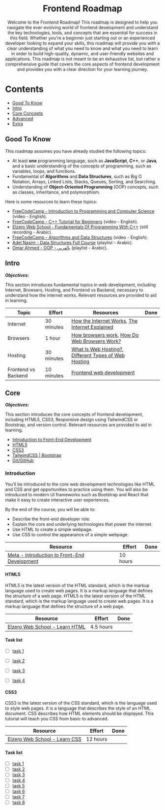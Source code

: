 <h1 align="center"><b>Frontend Roadmap</b></h1>
<p align="center">
    Welcome to the Frontend Roadmap! This roadmap is designed to help you navigate the ever-evolving world of frontend development and understand the key technologies, tools, and concepts that are essential for success in this field. Whether you're a beginner just starting out or an experienced developer looking to expand your skills, this roadmap will provide you with a clear understanding of what you need to know and what you need to learn in order to build high-quality, dynamic, and user-friendly websites and applications. This roadmap is not meant to be an exhaustive list, but rather a comprehensive guide that covers the core aspects of frontend development and provides you with a clear direction for your learning journey.
</p>

<h1><b>Contents</b></h1>

- <a href="#goodToKnow">Good To Know</a>
- <a href="#introduction">Intro</a>
- <a href="#core">Core Concepts</a>
- <a href="#">Advanced</a>
- <a href="#">Extra</a>

<h2 id="goodToKnow"><b>Good To Know</b></h2>
This roadmap assumes you have already studied the following topics:

- At least **one** programming language, such as **JavaScript**, **C++**, or **Java**, and a basic understanding of the concepts of programming, such as variables, loops, and functions.
- Fundamental of **Algorithms** and **Data Structures**, such as Big O Notation, Arrays, Linked Lists, Stacks, Queues, Sorting, and Searching.
- Understanding of **Object-Oriented Programming** (OOP) concepts, such as classes, inheritance, and polymorphism.

Here is some resources to learn these topics:

- [FreeCodeCamp - Introduction to Programming and Computer Science](https://youtu.be/zOjov-2OZ0E) (video - English).
- [FreeCodeCamp - C++ Tutorial for Beginners](https://youtu.be/vLnPwxZdW4Y) (video - English).
- [Elzero Web School - Fundamentals Of Programming With C++](https://youtube.com/playlist?list=PLDoPjvoNmBAwy-rS6WKudwVeb_x63EzgS) (still recording - Arabic).
- [FreeCodeCamp - Algorithms and Data Structures](https://youtu.be/8hly31xKli0) (video - English).
- [Adel Nasim - Data Structures Full Course](https://youtube.com/playlist?list=PLCInYL3l2AajqOUW_2SwjWeMwf4vL4RSp) (playlist - Arabic).
- [Omar Ahmed - OOP - بالعربي](https://youtube.com/playlist?list=PLwWuxCLlF_ue7GPvoG_Ko1x43tZw5cz9v) (playlist - Arabic).


<h2 id="introduction"><b>Intro</b></h2>

***Objectives:***

This section introduces fundamental topics in web development, including Internet, Browsers, Hosting, and Frontend vs Backend, necessary to understand how the internet works. Relevant resources are provided to aid in learning.

| Topic | Effort | Resources | Done |
| ----- | ------ | --------- | ---- |
| Internet | 30 minutes | [How the Internet Works](https://youtu.be/e4S8zfLdLgQ), [The Internet Explained](https://www.vox.com/2014/6/16/18076282/the-internet) | |
| Browsers | 1 hour | [How browsers work](https://web.dev/howbrowserswork/), [How Do Web Browsers Work?](https://youtu.be/WjDrMKZWCt0) | |
| Hosting | 30 minutes | [What Is Web Hosting?](https://youtu.be/htbY9-yggB0), [Different Types of Web Hosting](https://youtu.be/AXVZYzw8geg) | |
| Frontend vs Backend | 10 minutes | [Frontend web development](https://youtu.be/WG5ikvJ2TKA) | |


<h2 id="core"><b>Core</b></h2>

***Objectives:***

This section introduces the core concepts of frontend development, including HTML5, CSS3, Responsive design using TailwindCSS or Bootstrap, and version control. Relevant resources are provided to aid in learning.

- <a href="#IntroductiontoFrontEndDevelopment">Introduction to Front-End Development</a>
- <a href="#HTML5">HTML5</a>
- <a href="#CSS3">CSS3</a>
- <a href="#">TailwindCSS | Bootstrap</a>
- <a href="#">Git/GitHub</a>

<h3 id="IntroductiontoFrontEndDevelopment"><b>Introduction</b></h3>

You’ll be introduced to the core web development technologies like HTML and CSS and get opportunities to practice using them. You will also be introduced to modern UI frameworks such as Bootstrap and React that make it easy to create interactive user experiences. 

By the end of the course, you will be able to: 
- Describe the front-end developer role.
- Explain the core and underlying technologies that power the internet.
- Use HTML to create a simple webpage.
- Use CSS to control the appearance of a simple webpage.

| Resource | Effort | Done |
| -------- | ------ | ---- |
| [Meta - Introduction to Front-End Development](https://www.coursera.org/learn/introduction-to-front-end-development?specialization=meta-front-end-developer) | 10 hours | |


<h4 id="HTML5"><b>HTML5</b></h4>

HTML5 is the latest version of the HTML standard, which is the markup language used to create web pages. It is a markup language that defines the structure of a web page. HTML5 is the latest version of the HTML standard, which is the markup language used to create web pages. It is a markup language that defines the structure of a web page.

| Resource | Effort | Done |
| -------- | ------ | ---- |
| [Elzero Web School - Learn HTML](https://youtu.be/qfPUMV9J5yw) | 4.5 hours | |

<h4><b>Task list</b></h4>

- [ ] [task 1](Tasks/HTML5/Task1.md)
- [ ] [task 2](Tasks/HTML5/Task2.md)
- [ ] [task 3](Tasks/HTML5/Task3.md)
- [ ] [task 4](Tasks/HTML5/Task4.md)


<h4 id="CSS3"><b>CSS3</b></h4>

CSS3 is the latest version of the CSS standard, which is the language used to style web pages. It is a language that describes the style of an HTML document. CSS describes how HTML elements should be displayed. This tutorial will teach you CSS from basic to advanced.

| Resource | Effort | Done |
| -------- | ------ | ---- |
| [Elzero Web School - Learn CSS](https://youtu.be/qyVkLebgfzY) | 12 hours | |

<h4><b>Task list</b></h4>

- [ ] [task 1](Tasks/CSS3/Task)
- [ ] [task 2](Tasks/CSS3/Task)
- [ ] [task 3](Tasks/CSS3/Task)
- [ ] [task 4](Tasks/CSS3/Task)
- [ ] [task 5](Tasks/CSS3/Task)
- [ ] [task 6](Tasks/CSS3/Task)
- [ ] [task 7](Tasks/CSS3/Task)
- [ ] [task 8](Tasks/CSS3/Task)